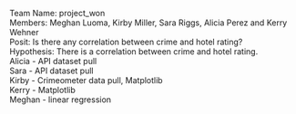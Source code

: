 Team Name: project_won<br>
Members: Meghan Luoma, Kirby Miller, Sara Riggs, Alicia Perez and Kerry Wehner<br>
Posit: Is there any correlation between crime and hotel rating? <br>
Hypothesis: There is a correlation between crime and hotel rating. <br>
Alicia - API dataset pull<br>
Sara - API dataset pull<br>
Kirby - Crimeometer data pull, Matplotlib<br>
Kerry - Matplotlib<br>
Meghan - linear regression<br>
